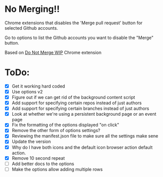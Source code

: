 # No Merging!!

Chrome extensions that disables the 'Merge pull request' button for selected Github accounts.

Go to options to list the Github accounts you want to disable the "Merge" button.

Based on [Do Not Merge WIP](https://github.com/sanemat/do-not-merge-wip-for-github) Chrome extension

# ToDo:
* [x] Get it working hard coded
* [x] Use options v2
* [x] Figure out if we can get rid of the background content script
* [x] Add support for specifying certain repos instead of just authors
* [x] Add support for specifying certain branches instead of just authors
* [x] Look at whether we're using a persistent background page or an event page
* [x] Fix the formatting of the options displayed "on click"
* [x] Remove the other form of options settings?
* [x] Reviewing the manifest.json file to make sure all the settings make sene
* [x] Update the version
* [x] Why do I have both icons and the default icon browser action default action.
* [x] Remove 10 second repeat
* [ ] Add better docs to the options
* [ ] Make the options allow adding multiple rows